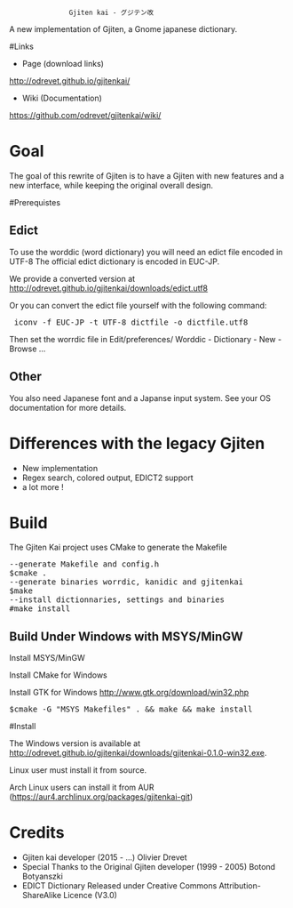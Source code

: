                    Gjiten kai - グジテン改

A new implementation of Gjiten, a Gnome japanese dictionary.

#Links 
* Page (download links)

http://odrevet.github.io/gjitenkai/


* Wiki (Documentation)

https://github.com/odrevet/gjitenkai/wiki/

# Goal
The goal of this rewrite of Gjiten is to have a Gjiten with new features and a
new interface, while keeping the original overall design. 

#Prerequistes

## Edict 
To use the worddic (word dictionary) you will need an edict file encoded in UTF-8
The official edict dictionary is encoded in EUC-JP.

We provide a converted version at http://odrevet.github.io/gjitenkai/downloads/edict.utf8

Or you can convert the edict file yourself with the following command:
<pre>
 iconv -f EUC-JP -t UTF-8 dictfile -o dictfile.utf8
</pre>

Then set the worrdic file in Edit/preferences/ Worddic - Dictionary - New - Browse ...  

## Other

You also need Japanese font and a Japanse input system. See your OS documentation
for more details. 

# Differences with the legacy Gjiten

* New implementation 
* Regex search, colored output, EDICT2 support
* a lot more ! 

# Build

The Gjiten Kai project uses CMake to generate the Makefile

<pre>
--generate Makefile and config.h
$cmake . 
--generate binaries worrdic, kanidic and gjitenkai
$make
--install dictionnaries, settings and binaries
#make install
</pre>

## Build Under Windows with MSYS/MinGW

Install MSYS/MinGW

Install CMake for Windows

Install GTK for Windows http://www.gtk.org/download/win32.php

<pre>
$cmake -G "MSYS Makefiles" . && make && make install
</pre>

#Install

The Windows version is available at http://odrevet.github.io/gjitenkai/downloads/gjitenkai-0.1.0-win32.exe.

Linux user must install it from source.

Arch Linux users can install it from AUR (https://aur4.archlinux.org/packages/gjitenkai-git)

# Credits
* Gjiten kai developer (2015 - ...) Olivier Drevet
* Special Thanks to the Original Gjiten developer (1999 - 2005) Botond Botyanszki 
* EDICT Dictionary Released under Creative Commons Attribution-ShareAlike Licence (V3.0)
